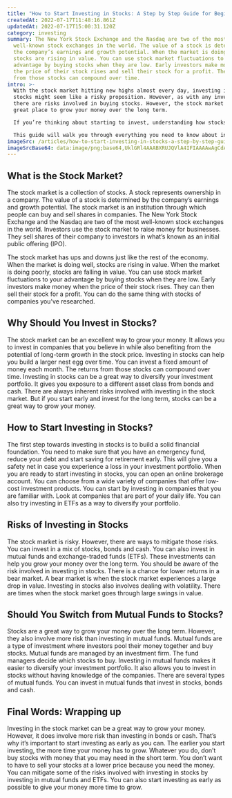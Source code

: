 ```yaml
---
title: "How to Start Investing in Stocks: A Step by Step Guide for Beginners!"
createdAt: 2022-07-17T11:48:16.861Z
updatedAt: 2022-07-17T15:00:31.120Z
category: investing
summary: The New York Stock Exchange and the Nasdaq are two of the most
  well-known stock exchanges in the world. The value of a stock is determined by
  the company’s earnings and growth potential. When the market is doing well,
  stocks are rising in value. You can use stock market fluctuations to your
  advantage by buying stocks when they are low. Early investors make money when
  the price of their stock rises and sell their stock for a profit. The returns
  from those stocks can compound over time.
intro: >-
  With the stock market hitting new highs almost every day, investing in
  stocks might seem like a risky proposition. However, as with any investment,
  there are risks involved in buying stocks. However, the stock market is a
  great place to grow your money over the long term. 

  If you’re thinking about starting to invest, understanding how stocks work and what the risks are can help you make an informed decision about whether or not you should invest your money in stocks. 

  This guide will walk you through everything you need to know about investing in stocks for beginners. It covers topics such as why investing in stocks is a good idea, some general risks of investing and how to get started.
imageSrc: /articles/how-to-start-investing-in-stocks-a-step-by-step-guide-for-beginners.png
imageSrcBase64: data:image/png;base64,UklGRl4AAABXRUJQVlA4IFIAAAAwAgCdASoKAAoAAUAmJQBOl0AAZErBO36CQAD+3flZSSO9u84cS7UQnuc5u89Ut8b2ZQcqI0dxUo0jK0+XaH9wQDFsZqyjX0hTeR5LgvUMAAAA
---
```


## What is the Stock Market?

The stock market is a collection of stocks. A stock represents ownership in a company. The value of a stock is determined by the company’s earnings and growth potential.
The stock market is an institution through which people can buy and sell shares in companies. The New York Stock Exchange and the Nasdaq are two of the most well-known stock exchanges in the world. 
Investors use the stock market to raise money for businesses. They sell shares of their company to investors in what’s known as an initial public offering (IPO).

The stock market has ups and downs just like the rest of the economy. When the market is doing well, stocks are rising in value. When the market is doing poorly, stocks are falling in value. 
You can use stock market fluctuations to your advantage by buying stocks when they are low.
Early investors make money when the price of their stock rises. They can then sell their stock for a profit. You can do the same thing with stocks of companies you’ve researched.

## Why Should You Invest in Stocks?

The stock market can be an excellent way to grow your money. It allows you to invest in companies that you believe in while also benefiting from the potential of long-term growth in the stock price.
Investing in stocks can help you build a larger nest egg over time. You can invest a fixed amount of money each month. The returns from those stocks can compound over time.
Investing in stocks can be a great way to diversify your investment portfolio. It gives you exposure to a different asset class from bonds and cash.
There are always inherent risks involved with investing in the stock market. But if you start early and invest for the long term, stocks can be a great way to grow your money.

## How to Start Investing in Stocks?

The first step towards investing in stocks is to build a solid financial foundation. You need to make sure that you have an emergency fund, reduce your debt and start saving for retirement early. This will give you a safety net in case you experience a loss in your investment portfolio.
When you are ready to start investing in stocks, you can open an online brokerage account. You can choose from a wide variety of companies that offer low-cost investment products.
You can start by investing in companies that you are familiar with. Look at companies that are part of your daily life. You can also try investing in ETFs as a way to diversify your portfolio.

## Risks of Investing in Stocks

The stock market is risky. However, there are ways to mitigate those risks. You can invest in a mix of stocks, bonds and cash. You can also invest in mutual funds and exchange-traded funds (ETFs). These investments can help you grow your money over the long term.
You should be aware of the risk involved in investing in stocks. There is a chance for lower returns in a bear market. A bear market is when the stock market experiences a large drop in value.
Investing in stocks also involves dealing with volatility. There are times when the stock market goes through large swings in value.

## Should You Switch from Mutual Funds to Stocks?

Stocks are a great way to grow your money over the long term. However, they also involve more risk than investing in mutual funds.
Mutual funds are a type of investment where investors pool their money together and buy stocks. Mutual funds are managed by an investment firm. The fund managers decide which stocks to buy.
Investing in mutual funds makes it easier to diversify your investment portfolio. It also allows you to invest in stocks without having knowledge of the companies.
There are several types of mutual funds. You can invest in mutual funds that invest in stocks, bonds and cash.

## Final Words: Wrapping up

Investing in the stock market can be a great way to grow your money. However, it does involve more risk than investing in bonds or cash. That’s why it’s important to start investing as early as you can. The earlier you start investing, the more time your money has to grow.
Whatever you do, don’t buy stocks with money that you may need in the short term. You don’t want to have to sell your stocks at a lower price because you need the money.
You can mitigate some of the risks involved with investing in stocks by investing in mutual funds and ETFs. You can also start investing as early as possible to give your money more time to grow.
